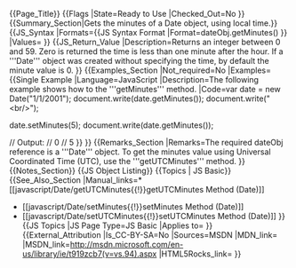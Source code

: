 {{Page_Title}}
{{Flags
|State=Ready to Use
|Checked_Out=No
}}
{{Summary_Section|Gets the minutes of a Date object, using local time.}}
{{JS_Syntax
|Formats={{JS Syntax Format
|Format=dateObj.getMinutes()
}}
|Values=
}}
{{JS_Return_Value
|Description=Returns an integer between 0 and 59. Zero is returned the time is less than one minute after the hour. If a '''Date''' object was created without specifying the time, by default the minute value is 0.
}}
{{Examples_Section
|Not_required=No
|Examples={{Single Example
|Language=JavaScript
|Description=The following example shows how to the '''getMinutes''' method.
|Code=var date = new Date("1/1/2001");
 document.write(date.getMinutes());
 document.write("&lt;br/&gt;");
 
 date.setMinutes(5);
 document.write(date.getMinutes());
 
 // Output:
 // 0
 // 5
}}
}}
{{Remarks_Section
|Remarks=The required dateObj reference is a '''Date''' object. To get the minutes value using Universal Coordinated Time (UTC), use the '''getUTCMinutes''' method.
}}
{{Notes_Section}}
{{JS Object Listing}}
{{Topics | JS Basic}}
{{See_Also_Section
|Manual_links=* [[javascript/Date/getUTCMinutes{{!}}getUTCMinutes Method (Date)]]
* [[javascript/Date/setMinutes{{!}}setMinutes Method (Date)]]
* [[javascript/Date/setUTCMinutes{{!}}setUTCMinutes Method (Date)]]
}}
{{JS Topics
|JS Page Type=JS Basic
|Applies to=
}}
{{External_Attribution
|Is_CC-BY-SA=No
|Sources=MSDN
|MDN_link=
|MSDN_link=http://msdn.microsoft.com/en-us/library/ie/t919zcb7(v=vs.94).aspx
|HTML5Rocks_link=
}}